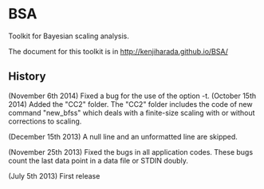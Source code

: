 BSA
===

Toolkit for Bayesian scaling analysis.

The document for this toolkit is in
       http://kenjiharada.github.io/BSA/

## History

(November 6th 2014) Fixed a bug for the use of the option -t.
(October 15th 2014) Added the "CC2" folder. The "CC2" folder includes
the code of new command "new_bfss" which deals with a finite-size
scaling with or without corrections to scaling.

(December 15th 2013) A null line and an unformatted line are skipped.

(November 25th 2013) Fixed the bugs in all application codes.
These bugs count the last data point in a data file or STDIN doubly.

(July 5th 2013) First release
